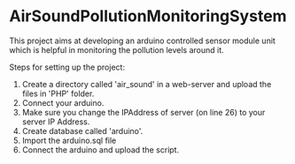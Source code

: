 # AirSoundPollutionMonitoringSystem
This project aims at developing an arduino controlled sensor module unit which is helpful in monitoring the pollution levels around it.

Steps for setting up the project:
1. Create a directory called 'air_sound' in a web-server and upload the files in 'PHP' folder.
2. Connect your arduino.
3. Make sure you change the IPAddress of server (on line 26) to your server IP Address.
4. Create database called 'arduino'.
5. Import the arduino.sql file
6. Connect the arduino and upload the script.
